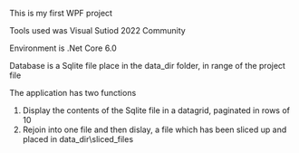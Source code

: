 This is my first WPF project

Tools used was Visual Sutiod 2022 Community

Environment is .Net Core 6.0

Database is a Sqlite file place in the data_dir folder, in range of the project file

The application has two functions

 1) Display the contents of the Sqlite file in a datagrid, paginated in rows of 10
 2) Rejoin into one file and then dislay, a file which has been sliced up and placed in data_dir\sliced_files


